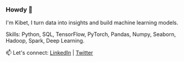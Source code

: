 ### Howdy 👋

I'm Kibet, I turn data into insights and build machine learning models.

Skills: Python, SQL, TensorFlow, PyTorch, Pandas, Numpy, Seaborn, Hadoop, Spark, Deep Learning.

📫 Let's connect: [LinkedIn](https://linkedin.com/in/kibet-brian-1433b9214?) | [Twitter](https://x.com/etihadlad?s=09)

